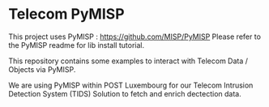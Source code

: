 # Telecom PyMISP

This project uses PyMISP : https://github.com/MISP/PyMISP
Please refer to the PyMISP readme for lib install tutorial.

This repository contains some examples to interact with Telecom Data / Objects via PyMISP.

We are using PyMISP within POST Luxembourg for our Telecom Intrusion Detection System (TIDS) Solution to fetch and enrich dectection data.
